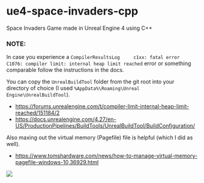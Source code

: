 # ue4-space-invaders-cpp
Space Invaders Game made in Unreal Engine 4 using C++

### NOTE:
In case you experience a `CompilerResultsLog     c1xx: fatal error C1076: compiler limit: internal heap limit reached`
error or something comparable follow the instructions in the docs.

You can copy the `UnrealBuildTool` folder from the git root into your directory of choice (I used `%AppData%\Roaming\Unreal Engine\UnrealBuildTool`).

- https://forums.unrealengine.com/t/compiler-limit-internal-heap-limit-reached/151184/2
- https://docs.unrealengine.com/4.27/en-US/ProductionPipelines/BuildTools/UnrealBuildTool/BuildConfiguration/


Also maxing out the virtual memory (Pagefile) file is helpful (which I did as well).
- https://www.tomshardware.com/news/how-to-manage-virtual-memory-pagefile-windows-10,36929.html

![](https://user-images.githubusercontent.com/1466920/55278725-2c571f00-5310-11e9-922e-cebc4f5a8496.png)
